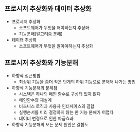 ## 프로시저 추상화와 데이터 추상화

- 프로시저 추상화
    - 소프트웨어가 무엇을 해야하는지 추상화
    - 기능분해(알고리즘 분해)
- 데이터 추상화
    - 소프트웨어가 무엇을 알아야하는지 추상화

## 프로시저 추상화와 기능분해

- 하향식 접근방법
    - 최상위 기능을 좀더 작은 단계의 하위 기능으로 분해해 나가는 방법
- 하향식 기능분해의 문제점
    - 시스템은 하나의 메인 함수로 구성돼 있지 않다
    - 메인함수의 재설계
    - 비즈니스 로직과 사용자 인터페이스의 결합
    - 실행순서를 미리 결정하지 않는 한 기능 분해가 어렵다
    - 데이터 변경으로 인한 파급효과
- 하향식 기능분해의 모든 문제 원인은 결합도